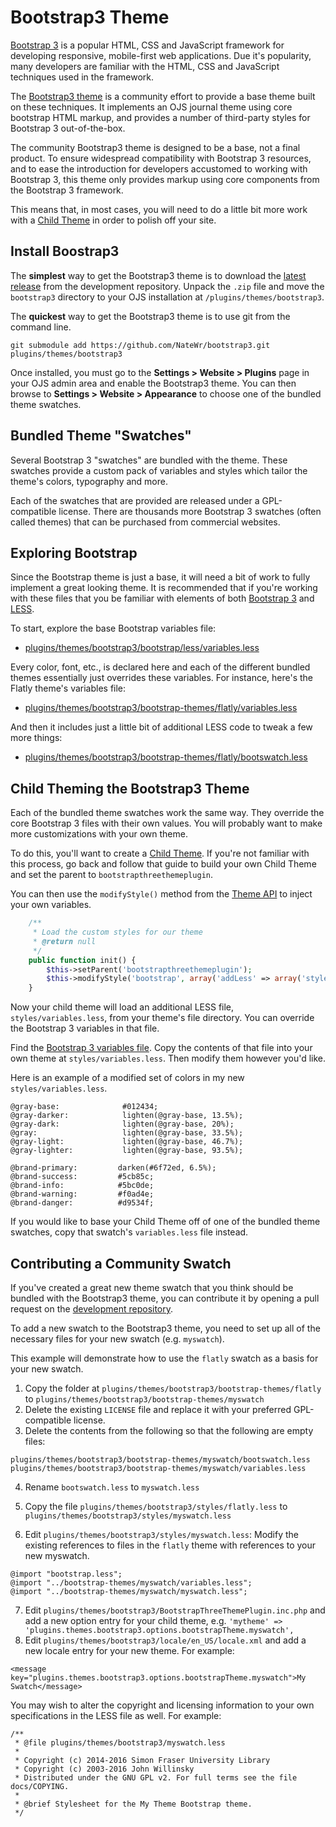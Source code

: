 # Bootstrap3 Theme
[Bootstrap 3](http://getbootstrap.com/) is a popular HTML, CSS and JavaScript framework for developing responsive, mobile-first web applications. Due it's popularity, many developers are familiar with the HTML, CSS and JavaScript techniques used in the framework.

The [Bootstrap3 theme](https://github.com/NateWr/bootstrap3) is a community effort to provide a base theme built on these techniques. It implements an OJS journal theme using core bootstrap HTML markup, and provides a number of third-party styles for Bootstrap 3 out-of-the-box.

The community Bootstrap3 theme is designed to be a base, not a final product. To ensure widespread compatibility with Bootstrap 3 resources, and to ease the introduction for developers accustomed to working with Bootstrap 3, this theme only provides markup using core components from the Bootstrap 3 framework. 

This means that, in most cases, you will need to do a little bit more work with a [Child Theme](child-themes.md) in order to polish off your site.

## Install Boostrap3

The **simplest** way to get the Bootstrap3 theme is to download the [latest release](https://github.com/NateWr/bootstrap3/releases) from the development repository. Unpack the `.zip` file and move the `bootstrap3` directory to your OJS installation at `/plugins/themes/bootstrap3`.

The **quickest** way to get the Bootstrap3 theme is to use git from the command line.

```
git submodule add https://github.com/NateWr/bootstrap3.git plugins/themes/bootstrap3
```

Once installed, you must go to the **Settings > Website > Plugins** page in your OJS admin area and enable the Bootstrap3 theme. You can then browse to **Settings > Website > Appearance** to choose one of the bundled theme swatches.

## Bundled Theme "Swatches"
Several Bootstrap 3 "swatches" are bundled with the theme. These swatches provide a custom pack of variables and styles which tailor the theme's colors, typography and more.

Each of the swatches that are provided are released under a GPL-compatible license. There are thousands more Bootstrap 3 swatches (often called themes) that can be purchased from commercial websites.

## Exploring Bootstrap
Since the Bootstrap theme is just a base, it will need a bit of work to fully implement a great looking theme. It is recommended that if you're working with these files that you be familiar with elements of both [Bootstrap 3](http://getbootstrap.com/getting-started/) and [LESS](http://lesscss.org/features/). 

To start, explore the base Bootstrap variables file:

- [plugins/themes/bootstrap3/bootstrap/less/variables.less](https://github.com/NateWr/bootstrap3/blob/master/bootstrap/less/variables.less)

Every color, font, etc., is declared here and each of the different bundled themes essentially just overrides these variables. For instance, here's the Flatly theme's variables file:

- [plugins/themes/bootstrap3/bootstrap-themes/flatly/variables.less](https://github.com/NateWr/bootstrap3/blob/master/bootstrap-themes/flatly/variables.less)

And then it includes just a little bit of additional LESS code to tweak a few more things:

- [plugins/themes/bootstrap3/bootstrap-themes/flatly/bootswatch.less](https://github.com/NateWr/bootstrap3/blob/master/bootstrap-themes/flatly/bootswatch.less)

## Child Theming the Bootstrap3 Theme

Each of the bundled theme swatches work the same way. They override the core Bootstrap 3 files with their own values. You will probably want to make more customizations with your own theme. 

To do this, you'll want to create a [Child Theme](child-themes.md). If you're not familiar with this process, go back and follow that guide to build your own Child Theme and set the parent to `bootstrapthreethemeplugin`.

You can then use the `modifyStyle()` method from the [Theme API](theme-api.md) to inject your own variables.

```php
    /**
     * Load the custom styles for our theme
     * @return null
     */
    public function init() {
        $this->setParent('bootstrapthreethemeplugin');
        $this->modifyStyle('bootstrap', array('addLess' => array('styles/variables.less')));
    }
```

Now your child theme will load an additional LESS file, `styles/variables.less`, from your theme's file directory. You can override the Bootstrap 3 variables in that file.

Find the [Bootstrap 3 variables file](https://github.com/NateWr/bootstrap3/blob/master/bootstrap/less/variables.less). Copy the contents of that file into your own theme at `styles/variables.less`. Then modify them however you'd like.

Here is an example of a modified set of colors in my new `styles/variables.less`.

```less
@gray-base:              #012434;
@gray-darker:            lighten(@gray-base, 13.5%);
@gray-dark:              lighten(@gray-base, 20%);
@gray:                   lighten(@gray-base, 33.5%);
@gray-light:             lighten(@gray-base, 46.7%);
@gray-lighter:           lighten(@gray-base, 93.5%);

@brand-primary:         darken(#6f72ed, 6.5%);
@brand-success:         #5cb85c;
@brand-info:            #5bc0de;
@brand-warning:         #f0ad4e;
@brand-danger:          #d9534f;
```

If you would like to base your Child Theme off of one of the bundled theme swatches, copy that swatch's `variables.less` file instead.

## Contributing a Community Swatch
If you've created a great new theme swatch that you think should be bundled with the Bootstrap3 theme, you can contribute it by opening a pull request on the [development repository](https://github.com/NateWr/bootstrap3/).

To add a new swatch to the Bootstrap3 theme, you need to set up all of the necessary files for your new swatch (e.g. `myswatch`). 

This example will demonstrate how to use the `flatly` swatch as a basis for your new swatch.

1. Copy the folder at `plugins/themes/bootstrap3/bootstrap-themes/flatly` to `plugins/themes/bootstrap3/bootstrap-themes/myswatch`
2. Delete the existing `LICENSE` file and replace it with your preferred GPL-compatible license.
3. Delete the contents from the following so that the following are empty files:
```
plugins/themes/bootstrap3/bootstrap-themes/myswatch/bootswatch.less
plugins/themes/bootstrap3/bootstrap-themes/myswatch/variables.less
```

4. Rename `bootswatch.less` to `myswatch.less`

5. Copy the file `plugins/themes/bootstrap3/styles/flatly.less` to `plugins/themes/bootstrap3/styles/myswatch.less`
6. Edit `plugins/themes/bootstrap3/styles/myswatch.less`:
Modify the existing references to files in the `flatly` theme with references to your new myswatch.
```
@import "bootstrap.less";
@import "../bootstrap-themes/myswatch/variables.less";
@import "../bootstrap-themes/myswatch/myswatch.less"; 
```

7. Edit `plugins/themes/bootstrap3/BootstrapThreeThemePlugin.inc.php` and add a new option entry for your child theme, e.g. `'mytheme' => 'plugins.themes.bootstrap3.options.bootstrapTheme.myswatch',`
8. Edit `plugins/themes/bootstrap3/locale/en_US/locale.xml` and add a new locale entry for your new theme. For example:
```
<message key="plugins.themes.bootstrap3.options.bootstrapTheme.myswatch">My Swatch</message>
```

You may wish to alter the copyright and licensing information to your own specifications in the LESS file as well. For example:
```
/**
 * @file plugins/themes/bootstrap3/myswatch.less
 *
 * Copyright (c) 2014-2016 Simon Fraser University Library
 * Copyright (c) 2003-2016 John Willinsky
 * Distributed under the GNU GPL v2. For full terms see the file docs/COPYING.
 *
 * @brief Stylesheet for the My Theme Bootstrap theme.
 */
 ```